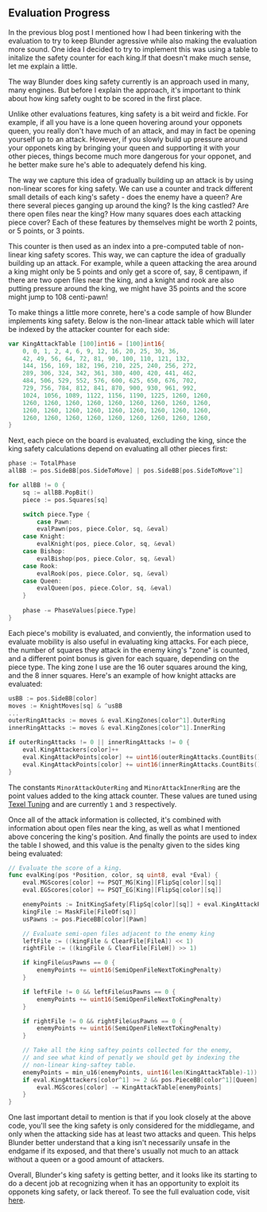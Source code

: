 ## Evaluation Progress

In the previous blog post I mentioned how I had been tinkering with the evaluation to try to keep Blunder agressive while also making the evaluation more sound. 
One idea I decided to try to implement this was using a table to initalize the safety counter for each king.If that doesn't make much sense, let me explain a little. 

The way Blunder does king safety currently is an approach used in many, many engines. But before I explain the approach, it's important to think about how king safety 
ought to be scored in the first place.

Unlike other evaluations features, king safety is a bit weird and fickle. For example, if all you have is a lone queen hovering around your opponets queen, you really 
don't have much of an attack, and may in fact be opening yourself up to an attack. However, if you slowly build up pressure around your opponets king by bringing your 
queen and supporting it with your other pieces, things become much more dangerous for your opponet, and he better make sure he's able to adequately defend his king.

The way we capture this idea of gradually building up an attack is by using non-linear scores for king safety. We can use a counter and track different small 
details of each king's safety - does the enemy have a queen? Are there several pieces ganging up around the king? Is the king castled? Are there open files near the king? How
many squares does each attacking piece cover? Each of these features by themselves might be worth 2 points, or 5 points, or 3 points.

This counter is then used as an index into a pre-computed table of non-linear king safety scores. This way, we can capture the idea of gradually building up an attack. For
example, while a queen attacking the area around a king might only be 5 points and only get a score of, say, 8 centipawn, if there are two open files near the king, and a 
knight and rook are also putting pressure around the king, we might have 35 points and the score might jump to 108 centi-pawn!

To make things a little more conrete, here's a code sample of how Blunder implements king safety. Below is the non-linear attack table which will later be
indexed by the attacker counter for each side:


```Go
var KingAttackTable [100]int16 = [100]int16{
	0, 0, 1, 2, 4, 6, 9, 12, 16, 20, 25, 30, 36,
	42, 49, 56, 64, 72, 81, 90, 100, 110, 121, 132,
	144, 156, 169, 182, 196, 210, 225, 240, 256, 272,
	289, 306, 324, 342, 361, 380, 400, 420, 441, 462,
	484, 506, 529, 552, 576, 600, 625, 650, 676, 702,
	729, 756, 784, 812, 841, 870, 900, 930, 961, 992,
	1024, 1056, 1089, 1122, 1156, 1190, 1225, 1260, 1260,
	1260, 1260, 1260, 1260, 1260, 1260, 1260, 1260, 1260,
	1260, 1260, 1260, 1260, 1260, 1260, 1260, 1260, 1260,
	1260, 1260, 1260, 1260, 1260, 1260, 1260, 1260, 1260,
}
```

Next, each piece on the board is evaluated, excluding the king, since the king safety calculations depend on evaluating all other pieces first:

```Go
phase := TotalPhase
allBB := pos.SideBB[pos.SideToMove] | pos.SideBB[pos.SideToMove^1]

for allBB != 0 {
    sq := allBB.PopBit()
    piece := pos.Squares[sq]

    switch piece.Type {
        case Pawn:
	    evalPawn(pos, piece.Color, sq, &eval)
	case Knight:
		evalKnight(pos, piece.Color, sq, &eval)
	case Bishop:
		evalBishop(pos, piece.Color, sq, &eval)
	case Rook:
		evalRook(pos, piece.Color, sq, &eval)
	case Queen:
		evalQueen(pos, piece.Color, sq, &eval)
    }
    
    phase -= PhaseValues[piece.Type]
}
```

Each piece's mobility is evaluated, and conviently, the information used to evaluate mobility is also useful in evaluating king attacks. For each piece, the number of squares 
they attack in the enemy king's "zone" is counted, and a different point bonus is given for each square, depending on the piece type. The king zone I use are the 16 outer
squares around the king, and the 8 inner squares. Here's an example of how knight attacks are evaluated:

```Go
usBB := pos.SideBB[color]
moves := KnightMoves[sq] & ^usBB
...
outerRingAttacks := moves & eval.KingZones[color^1].OuterRing
innerRingAttacks := moves & eval.KingZones[color^1].InnerRing

if outerRingAttacks != 0 || innerRingAttacks != 0 {
	eval.KingAttackers[color]++
	eval.KingAttackPoints[color] += uint16(outerRingAttacks.CountBits()) * uint16(MinorAttackOuterRing)
	eval.KingAttackPoints[color] += uint16(innerRingAttacks.CountBits()) * uint16(MinorAttackInnerRing)
}
```

The constants `MinorAttackOuterRing` and `MinorAttackInnerRing` are the point values added to the king attack counter. These values are tuned using 
[Texel Tuning](https://www.chessprogramming.org/Texel%27s_Tuning_Method) and are currently `1` and `3` respectively.

Once all of the attack information is collected, it's combined with information about open files near the king, as well as what I mentioned above concering the king's position.
And finally the points are used to index the table I showed, and this value is the penalty given to the sides king being evaluated:

```Go
// Evaluate the score of a king.
func evalKing(pos *Position, color, sq uint8, eval *Eval) {
	eval.MGScores[color] += PSQT_MG[King][FlipSq[color][sq]]
	eval.EGScores[color] += PSQT_EG[King][FlipSq[color][sq]]

	enemyPoints := InitKingSafety[FlipSq[color][sq]] + eval.KingAttackPoints[color^1]
	kingFile := MaskFile[FileOf(sq)]
	usPawns := pos.PieceBB[color][Pawn]

	// Evaluate semi-open files adjacent to the enemy king
	leftFile := ((kingFile & ClearFile[FileA]) << 1)
	rightFile := ((kingFile & ClearFile[FileH]) >> 1)

	if kingFile&usPawns == 0 {
		enemyPoints += uint16(SemiOpenFileNextToKingPenalty)
	}

	if leftFile != 0 && leftFile&usPawns == 0 {
		enemyPoints += uint16(SemiOpenFileNextToKingPenalty)
	}

	if rightFile != 0 && rightFile&usPawns == 0 {
		enemyPoints += uint16(SemiOpenFileNextToKingPenalty)
	}

	// Take all the king saftey points collected for the enemy,
	// and see what kind of penatly we should get by indexing the
	// non-linear king-saftey table.
	enemyPoints = min_u16(enemyPoints, uint16(len(KingAttackTable)-1))
	if eval.KingAttackers[color^1] >= 2 && pos.PieceBB[color^1][Queen] != 0 {
		eval.MGScores[color] -= KingAttackTable[enemyPoints]
	}
}
```

One last important detail to mention is that if you look closely at the above code, you'll see the king safety is only considered for the middlegame, and only when the
attacking side has at least two attacks and queen. This helps Blunder better understand that a king isn't necessarily unsafe in the endgame if its exposed, and that there's
usually not much to an attack without a queen or a good amount of attackers.

Overall, Blunder's king safety is getting better, and it looks like its starting to do a decent job at recognizing when it has an opportunity to exploit its opponets 
king safety, or lack thereof. To see the full evaluation code, visit [here](https://github.com/algerbrex/blunder/blob/develop/engine/evaluation.go).

